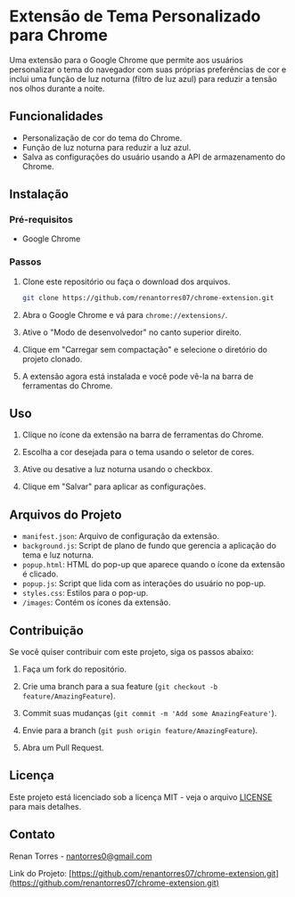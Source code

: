 # Extensão de Tema Personalizado para Chrome

Uma extensão para o Google Chrome que permite aos usuários personalizar o tema do navegador com suas próprias preferências de cor e inclui uma função de luz noturna (filtro de luz azul) para reduzir a tensão nos olhos durante a noite.

## Funcionalidades

- Personalização de cor do tema do Chrome.
- Função de luz noturna para reduzir a luz azul.
- Salva as configurações do usuário usando a API de armazenamento do Chrome.

## Instalação

### Pré-requisitos

- Google Chrome

### Passos

1. Clone este repositório ou faça o download dos arquivos.

    ```bash
    git clone https://github.com/renantorres07/chrome-extension.git
    ```

2. Abra o Google Chrome e vá para `chrome://extensions/`.

3. Ative o "Modo de desenvolvedor" no canto superior direito.

4. Clique em "Carregar sem compactação" e selecione o diretório do projeto clonado.

5. A extensão agora está instalada e você pode vê-la na barra de ferramentas do Chrome.

## Uso

1. Clique no ícone da extensão na barra de ferramentas do Chrome.

2. Escolha a cor desejada para o tema usando o seletor de cores.

3. Ative ou desative a luz noturna usando o checkbox.

4. Clique em "Salvar" para aplicar as configurações.

## Arquivos do Projeto

- `manifest.json`: Arquivo de configuração da extensão.
- `background.js`: Script de plano de fundo que gerencia a aplicação do tema e luz noturna.
- `popup.html`: HTML do pop-up que aparece quando o ícone da extensão é clicado.
- `popup.js`: Script que lida com as interações do usuário no pop-up.
- `styles.css`: Estilos para o pop-up.
- `/images`: Contém os ícones da extensão.

## Contribuição

Se você quiser contribuir com este projeto, siga os passos abaixo:

1. Faça um fork do repositório.

2. Crie uma branch para a sua feature (`git checkout -b feature/AmazingFeature`).

3. Commit suas mudanças (`git commit -m 'Add some AmazingFeature'`).

4. Envie para a branch (`git push origin feature/AmazingFeature`).

5. Abra um Pull Request.

## Licença

Este projeto está licenciado sob a licença MIT - veja o arquivo [LICENSE](LICENSE) para mais detalhes.

## Contato

Renan Torres - nantorres0@gmail.com

Link do Projeto: [https://github.com/renantorres07/chrome-extension.git](https://github.com/renantorres07/chrome-extension.git)
